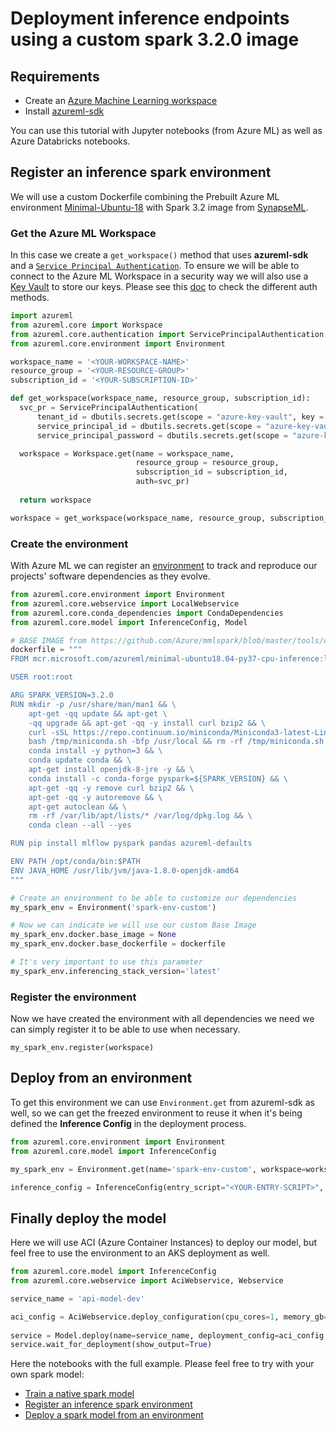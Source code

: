 # Deployment inference endpoints using a custom spark 3.2.0 image

## Requirements

* Create an [Azure Machine Learning workspace](https://docs.microsoft.com/en-us/azure/machine-learning/how-to-manage-workspace?tabs=python)
* Install [azureml-sdk](https://pypi.org/project/azureml-sdk/)

You can use this tutorial with Jupyter notebooks (from Azure ML) as well as Azure Databricks notebooks.

## Register an inference spark environment

We will use a custom Dockerfile combining the Prebuilt Azure ML environment [Minimal-Ubuntu-18](https://hub.docker.com/_/microsoft-azureml-inference) with Spark 3.2 image from [SynapseML](https://github.com/microsoft/SynapseML/blob/master/tools/docker/minimal/Dockerfile).

### Get the Azure ML Workspace

In this case we create a `get_workspace()` method that uses **azureml-sdk** and a [`Service Principal Authentication`](https://docs.microsoft.com/en-us/azure/machine-learning/how-to-setup-authentication). To ensure we will be able to connect to the Azure ML Workspace in a security way we will also use a [Key Vault](https://docs.microsoft.com/en-us/azure/key-vault/general/overview) to store our keys. Please see this [doc](https://docs.microsoft.com/en-us/azure/machine-learning/how-to-setup-authentication) to check the different auth methods.

```python
import azureml
from azureml.core import Workspace
from azureml.core.authentication import ServicePrincipalAuthentication
from azureml.core.environment import Environment

workspace_name = '<YOUR-WORKSPACE-NAME>'
resource_group = '<YOUR-RESOURCE-GROUP>'
subscription_id = '<YOUR-SUBSCRIPTION-ID>'

def get_workspace(workspace_name, resource_group, subscription_id):
  svc_pr = ServicePrincipalAuthentication(
      tenant_id = dbutils.secrets.get(scope = "azure-key-vault", key = "tenant-id"),
      service_principal_id = dbutils.secrets.get(scope = "azure-key-vault", key = "cliente-id-custom-role"),
      service_principal_password = dbutils.secrets.get(scope = "azure-key-vault", key = "cliente-secret-custom-role"))

  workspace = Workspace.get(name = workspace_name,
                            resource_group = resource_group,
                            subscription_id = subscription_id,
                            auth=svc_pr)
  
  return workspace

workspace = get_workspace(workspace_name, resource_group, subscription_id)
```

### Create the environment

With Azure ML we can register an [environment](https://docs.microsoft.com/en-us/azure/machine-learning/how-to-use-environments#:~:text=By%20default%2C%20Azure%20ML%20will%20build%20a%20Conda,libraries%20that%20you%20installed%20on%20the%20base%20image.) to track and reproduce our projects' software dependencies as they evolve.

```python
from azureml.core.environment import Environment
from azureml.core.webservice import LocalWebservice
from azureml.core.conda_dependencies import CondaDependencies
from azureml.core.model import InferenceConfig, Model

# BASE IMAGE from https://github.com/Azure/mmlspark/blob/master/tools/docker/minimal/Dockerfile 
dockerfile = """
FROM mcr.microsoft.com/azureml/minimal-ubuntu18.04-py37-cpu-inference:latest

USER root:root

ARG SPARK_VERSION=3.2.0
RUN mkdir -p /usr/share/man/man1 && \
    apt-get -qq update && apt-get \
    -qq upgrade && apt-get -qq -y install curl bzip2 && \
    curl -sSL https://repo.continuum.io/miniconda/Miniconda3-latest-Linux-x86_64.sh -o /tmp/miniconda.sh && \
    bash /tmp/miniconda.sh -bfp /usr/local && rm -rf /tmp/miniconda.sh && \
    conda install -y python=3 && \
    conda update conda && \
    apt-get install openjdk-8-jre -y && \
    conda install -c conda-forge pyspark=${SPARK_VERSION} && \
    apt-get -qq -y remove curl bzip2 && \
    apt-get -qq -y autoremove && \
    apt-get autoclean && \
    rm -rf /var/lib/apt/lists/* /var/log/dpkg.log && \
    conda clean --all --yes

RUN pip install mlflow pyspark pandas azureml-defaults

ENV PATH /opt/conda/bin:$PATH
ENV JAVA_HOME /usr/lib/jvm/java-1.8.0-openjdk-amd64
"""

# Create an environment to be able to customize our dependencies
my_spark_env = Environment('spark-env-custom')

# Now we can indicate we will use our custom Base Image
my_spark_env.docker.base_image = None
my_spark_env.docker.base_dockerfile = dockerfile

# It's very important to use this parameter
my_spark_env.inferencing_stack_version='latest'
```

### Register the environment

Now we have created the environment with all dependencies we need we can simply register it to be able to use when necessary.

`my_spark_env.register(workspace)`

## Deploy from an environment

To get this environment we can use `Environment.get` from azureml-sdk as well, so we can get the freezed environment to reuse it when it's being defined the **Inference Config** in the deployment process.

```python
from azureml.core.environment import Environment
from azureml.core.model import InferenceConfig

my_spark_env = Environment.get(name='spark-env-custom', workspace=workspace)

inference_config = InferenceConfig(entry_script="<YOUR-ENTRY-SCRIPT>", environment=my_spark_env)
```

## Finally deploy the model

Here we will use ACI (Azure Container Instances) to deploy our model, but feel free to use the environment to an AKS deployment as well.

```python
from azureml.core.model import InferenceConfig
from azureml.core.webservice import AciWebservice, Webservice

service_name = 'api-model-dev'

aci_config = AciWebservice.deploy_configuration(cpu_cores=1, memory_gb=1, description="This is a spark serving example.")
 
service = Model.deploy(name=service_name, deployment_config=aci_config, models=[model_azure], inference_config=inference_config, workspace=workspace, overwrite=True)
service.wait_for_deployment(show_output=True)
```

Here the notebooks with the full example. Please feel free to try with your own spark model:

* [Train a native spark model](./notebooks/train-spark-classification-model.ipynb)
* [Register an inference spark environment](./notebooks/register-spark-environment.ipynb)
* [Deploy a spark model from an environment](./notebooks/deploy-from-environment.ipynb)

